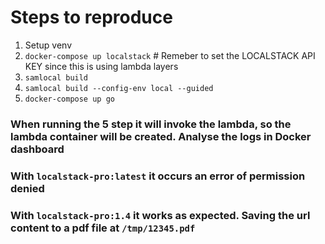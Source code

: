 # Steps to reproduce

1. Setup venv
2. `docker-compose up localstack` # Remeber to set the LOCALSTACK API KEY since this is using lambda layers
3. `samlocal build`
4. `samlocal build --config-env local --guided`
5. `docker-compose up go`

### When running the 5 step it will invoke the lambda, so the lambda container will be created. Analyse the logs in Docker dashboard
### With `localstack-pro:latest` it occurs an error of permission denied 
### With `localstack-pro:1.4` it works as expected. Saving the url content to a pdf file at `/tmp/12345.pdf` 